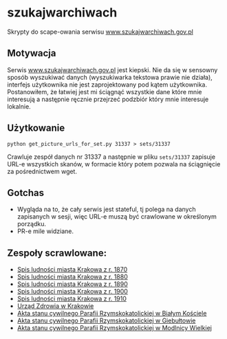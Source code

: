 # szukajwarchiwach

Skrypty do scape-owania serwisu www.szukajwarchiwach.gov.pl

## Motywacja

Serwis www.szukajwarchiwach.gov.pl jest kiepski. Nie da się w sensowny sposób wyszukiwać danych (wyszukiwarka tekstowa
prawie nie działa), interfejs użytkownika nie jest zaprojektowany pod kątem użytkownika. Postanowiłem, że łatwiej jest
mi ściągnąć wszystkie dane które mnie interesują a następnie ręcznie przejrzeć podzbiór który mnie interesuje lokalnie.

## Użytkowanie

```
python get_picture_urls_for_set.py 31337 > sets/31337
```

Crawluje zespół danych nr 31337 a następnie w pliku `sets/31337` zapisuje URL-e wszystkich skanów, w formacie który
potem pozwala na ściągnięcie za pośrednictwem wget.

## Gotchas

* Wygląda na to, że cały serwis jest stateful, tj polega na danych zapisanych w sesji, więc URL-e muszą być crawlowane
  w określonym porządku.
* PR-e mile widziane.


## Zespoły scrawlowane:

* [Spis ludności miasta Krakowa z r. 1870](sets/30906)
* [Spis ludności miasta Krakowa z r. 1880](sets/30907)
* [Spis ludności miasta Krakowa z r. 1890](sets/30908)
* [Spis ludności miasta Krakowa z r. 1900](sets/30909)
* [Spis ludności miasta Krakowa z r. 1910](sets/30910)
* [Urząd Zdrowia w Krakowie](sets/30904)
* [Akta stanu cywilnego Parafii Rzymskokatolickiej w Białym Kościele](sets/31534)
* [Akta stanu cywilnego Parafii Rzymskokatolickiej w Giebułtowie](sets/34816)
* [Akta stanu cywilnego Parafii Rzymskokatolickiej w Modlnicy Wielkiej](sets/31540)


